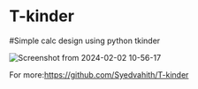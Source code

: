 # T-kinder
#Simple calc design using python tkinder

![Screenshot from 2024-02-02 10-56-17](https://github.com/Syedvahith/T-kinder/assets/113373751/7d137193-4799-42fa-a1e9-61da606f4a2d)

For more:https://github.com/Syedvahith/T-kinder
